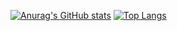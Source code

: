 [![Anurag's GitHub stats](https://github-readme-stats.vercel.app/api?username=DongShaoNB&theme=radical&show_icons=true)](https://github.com/anuraghazra/github-readme-stats)
[![Top Langs](https://github-readme-stats.vercel.app/api/top-langs/?username=DongShaoNB&layout=compact)](https://github.com/anuraghazra/github-readme-stats)
